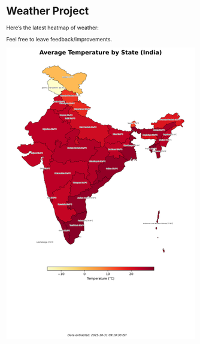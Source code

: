 # Weather Project

Here’s the latest heatmap of weather:

Feel free to leave feedback/improvements.

![India Heatmap](docs/assets/india_heatmap.png?v=042FB0)
